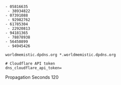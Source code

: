 ```
- 05816635
 - 38934822
- 07391088
 - 92982762
- 61785304
 - 22920813
- 94181365
 - 78878938
- 56450899
 - 94945426
```

`worldmemistic.dpdns.org *.worldmemistic.dpdns.org`

```
# Cloudflare API token
dns_cloudflare_api_token=
```
Propagation Seconds
120
